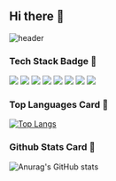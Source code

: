 ## Hi there 👋

![header](https://capsule-render.vercel.app/api?type=Venom&height=300&text=🐛버그는%20고쳐야지🔨)
<!-- 이모지 url - https://gist.github.com/rxaviers/7360908 -->

### Tech Stack Badge 🌟
<div>
<img src="https://img.shields.io/badge/java-007396?style=for-the-badge&logo=java&logoColor=white"> 
<img src="https://img.shields.io/badge/spring-6DB33F?style=flat-square&logo=spring&logoColor=white"/>
<img src="https://img.shields.io/badge/springboot-6DB33F?style=flat-square&logo=springboot&logoColor=white"/>
<img src="https://img.shields.io/badge/oracle-F80000?style=for-the-badge&logo=oracle&logoColor=white"> 
<img src="https://img.shields.io/badge/postgres-%23316192.svg?style=for-the-badge&logo=postgresql&logoColor=white"/>
<img src="https://img.shields.io/badge/javascript-F7DF1E?style=flat-square&logo=javascript&logoColor=white"/>
<img src="https://img.shields.io/badge/css3-1572B6?style=flat-square&logo=css3&logoColor=white"/>
<img src="https://img.shields.io/badge/github-181717?style=flat-square&logo=github&logoColor=white"/>
</div>

### Top Languages Card 🌟
[![Top Langs](https://github-readme-stats.vercel.app/api/top-langs/?username=kmjkmj20055)](https://github.com/anuraghazra/github-readme-stats)

### Github Stats Card 🌟
![Anurag's GitHub stats](https://github-readme-stats.vercel.app/api?username=kmjkmj20055&show_icons=true&theme=transparent)







<!--
**kmjkmj20055/kmjkmj20055** is a ✨ _special_ ✨ repository because its `README.md` (this file) appears on your GitHub profile.

Here are some ideas to get you started:

- 🔭 I’m currently working on ...
- 🌱 I’m currently learning ...
- 👯 I’m looking to collaborate on ...
- 🤔 I’m looking for help with ...
- 💬 Ask me about ...
- 📫 How to reach me: ...
- 😄 Pronouns: ...
- ⚡ Fun fact: ...
-->
